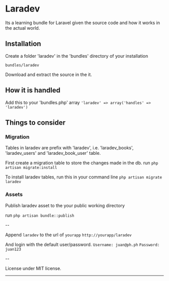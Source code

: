 # Laradev

Its a learning bundle for Laravel given the source code and how it works in the actual world.

## Installation

Create a folder 'laradev' in the 'bundles' directory of your installation

`bundles/laradev`

Download and extract the source in the it.

## How it is handled

Add this to your 'bundles.php' array
` 'laradev' => array('handles' => 'laradev') `

## Things to consider

### Migration

Tables in laradev are prefix with 'laradev', i.e. 'laradev_books', 'laradev_users' and 'laradev_book_user' table.

First create a migration table to store the changes made in the db.
run `php artisan migrate:install`

To install laradev tables, run this in your command line
`php artisan migrate laradev`

### Assets

Publish laradev asset to the your public working directory

run `php artisan bundle::publish`

--

Append `laradev` to the url of `yourapp`
`http://yourapp/laradev`

And login with the default user/password.
`Username: juan@ph.ph`
`Password: juan123`

--

License under MIT license.

---